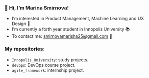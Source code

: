 ### 👋 Hi, I’m Marina Smirnova!
- I’m interested in Product Management, Machine Learning and UX Design 👀
- I’m currently a forth year student in Innopolis University 📚 
- To contact me: smirnovamarisha25@gmail.com 📧

### My repositories:
- ```Innopolis_University```: study projects. 
- ```devops```: DevOps course project. 
- ```agile_framework```: internship project. 
